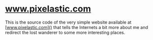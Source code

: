 # www.pixelastic.com

This is the source code of the very simple website available at
[www.pixelastic.com]() that tells the Internets a bit more about me and
redirect the lost wanderer to some more interesting places.
